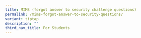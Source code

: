 ```yaml
---
title: MIMS (forgot answer to security challenge questions)
permalink: /mims-forgot-answer-to-security-questions/
variant: tiptap
description: ""
third_nav_title: For Students
---
```

